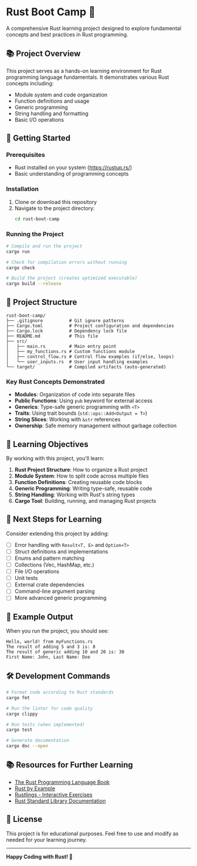 # Rust Boot Camp 🦀

A comprehensive Rust learning project designed to explore fundamental concepts and best practices in Rust programming.

## 📚 Project Overview

This project serves as a hands-on learning environment for Rust programming language fundamentals. It demonstrates various Rust concepts including:

- Module system and code organization
- Function definitions and usage
- Generic programming
- String handling and formatting
- Basic I/O operations

## 🚀 Getting Started

### Prerequisites

- Rust installed on your system (https://rustup.rs/)
- Basic understanding of programming concepts

### Installation

1. Clone or download this repository
2. Navigate to the project directory:
   ```bash
   cd rust-boot-camp
   ```

### Running the Project

```bash
# Compile and run the project
cargo run

# Check for compilation errors without running
cargo check

# Build the project (creates optimized executable)
cargo build --release
```

## 📁 Project Structure

```
rust-boot-camp/
├── .gitignore          # Git ignore patterns
├── Cargo.toml          # Project configuration and dependencies
├── Cargo.lock          # Dependency lock file
├── README.md           # This file
├── src/
│   ├── main.rs         # Main entry point
│   ├── my_functions.rs # Custom functions module
│   ├── control_flow.rs # Control flow examples (if/else, loops)
│   └── user_inputs.rs  # User input handling examples
└── target/             # Compiled artifacts (auto-generated)
```

### Key Rust Concepts Demonstrated

- **Modules**: Organization of code into separate files
- **Public Functions**: Using `pub` keyword for external access
- **Generics**: Type-safe generic programming with `<T>`
- **Traits**: Using trait bounds (`std::ops::Add<Output = T>`)
- **String Slices**: Working with `&str` references
- **Ownership**: Safe memory management without garbage collection

## 📖 Learning Objectives

By working with this project, you'll learn:

1. **Rust Project Structure**: How to organize a Rust project
2. **Module System**: How to split code across multiple files
3. **Function Definitions**: Creating reusable code blocks
4. **Generic Programming**: Writing type-safe, reusable code
5. **String Handling**: Working with Rust's string types
6. **Cargo Tool**: Building, running, and managing Rust projects

## 🎯 Next Steps for Learning

Consider extending this project by adding:

- [ ] Error handling with `Result<T, E>` and `Option<T>`
- [ ] Struct definitions and implementations
- [ ] Enums and pattern matching
- [ ] Collections (Vec, HashMap, etc.)
- [ ] File I/O operations
- [ ] Unit tests
- [ ] External crate dependencies
- [ ] Command-line argument parsing
- [ ] More advanced generic programming

## 📝 Example Output

When you run the project, you should see:

```
Hello, world! from myFunctions.rs
The result of adding 5 and 3 is: 8
The result of generic adding 10 and 20 is: 30
First Name: John, Last Name: Doe
```

## 🛠️ Development Commands

```bash
# Format code according to Rust standards
cargo fmt

# Run the linter for code quality
cargo clippy

# Run tests (when implemented)
cargo test

# Generate documentation
cargo doc --open
```

## 📚 Resources for Further Learning

- [The Rust Programming Language Book](https://doc.rust-lang.org/book/)
- [Rust by Example](https://doc.rust-lang.org/rust-by-example/)
- [Rustlings - Interactive Exercises](https://github.com/rust-lang/rustlings)
- [Rust Standard Library Documentation](https://doc.rust-lang.org/std/)

## 📄 License

This project is for educational purposes. Feel free to use and modify as needed for your learning journey.

---

**Happy Coding with Rust! 🦀**
